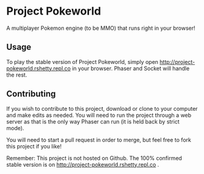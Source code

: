 # Project Pokeworld
A multiplayer Pokemon engine (to be MMO) that runs right in your browser!

## Usage
To play the stable version of Project Pokeworld, simply open http://project-pokeworld.rshetty.repl.co in your browser. Phaser and Socket will handle the rest.

## Contributing
If you wish to contribute to this project, download or clone to your computer and make edits as needed. You will need to run the project through a web server as that is the only way Phaser can run (it is held back by strict mode).

You will need to start a pull request in order to merge, but feel free to fork this project if you like!

Remember: This project is not hosted on Github. The 100% confirmed stable version is on http://project-pokeworld.rshetty.repl.co .
